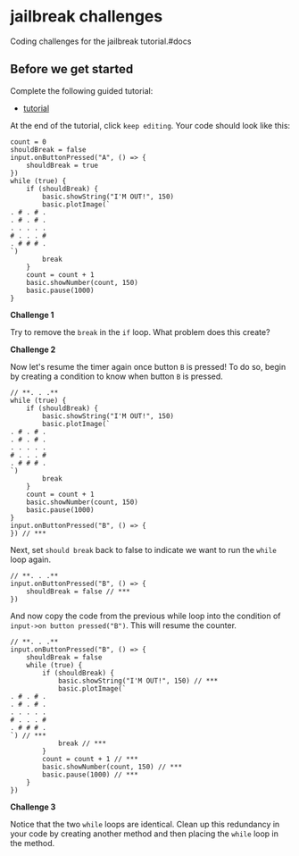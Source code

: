 # jailbreak challenges

Coding challenges for the jailbreak tutorial.#docs

## Before we get started

Complete the following guided tutorial:

* [tutorial](/microbit/lessons/jailbreak/tutorial)

At the end of the tutorial, click `keep editing`. Your code should look like this:

```
count = 0
shouldBreak = false
input.onButtonPressed("A", () => {
    shouldBreak = true
})
while (true) {
    if (shouldBreak) {
        basic.showString("I'M OUT!", 150)
        basic.plotImage(`
. # . # .
. # . # .
. . . . .
# . . . #
. # # # .
`)
        break
    }
    count = count + 1
    basic.showNumber(count, 150)
    basic.pause(1000)
}
```

**Challenge 1**

Try to remove the `break` in the `if` loop. What problem does this create?

**Challenge 2**

Now let's resume the timer again once button `B` is pressed! To do so, begin by creating a condition to know when button `B` is pressed.

```
// **. . .**
while (true) {
    if (shouldBreak) {
        basic.showString("I'M OUT!", 150)
        basic.plotImage(`
. # . # .
. # . # .
. . . . .
# . . . #
. # # # .
`)
        break
    }
    count = count + 1
    basic.showNumber(count, 150)
    basic.pause(1000)
}
input.onButtonPressed("B", () => {
}) // ***
```

Next, set `should break` back to false to indicate we want to run the `while` loop again.

```
// **. . .**
input.onButtonPressed("B", () => {
    shouldBreak = false // ***
})
```

And now copy the code from the previous while loop into the condition of `input->on button pressed("B")`. This will resume the counter.

```
// **. . .**
input.onButtonPressed("B", () => {
    shouldBreak = false
    while (true) {
        if (shouldBreak) {
            basic.showString("I'M OUT!", 150) // ***
            basic.plotImage(`
. # . # .
. # . # .
. . . . .
# . . . #
. # # # .
`) // ***
            break // ***
        }
        count = count + 1 // ***
        basic.showNumber(count, 150) // ***
        basic.pause(1000) // ***
    }
})
```

**Challenge 3**

Notice that the two `while` loops are identical. Clean up this redundancy in your code by creating another method and then placing the `while` loop in the method.


